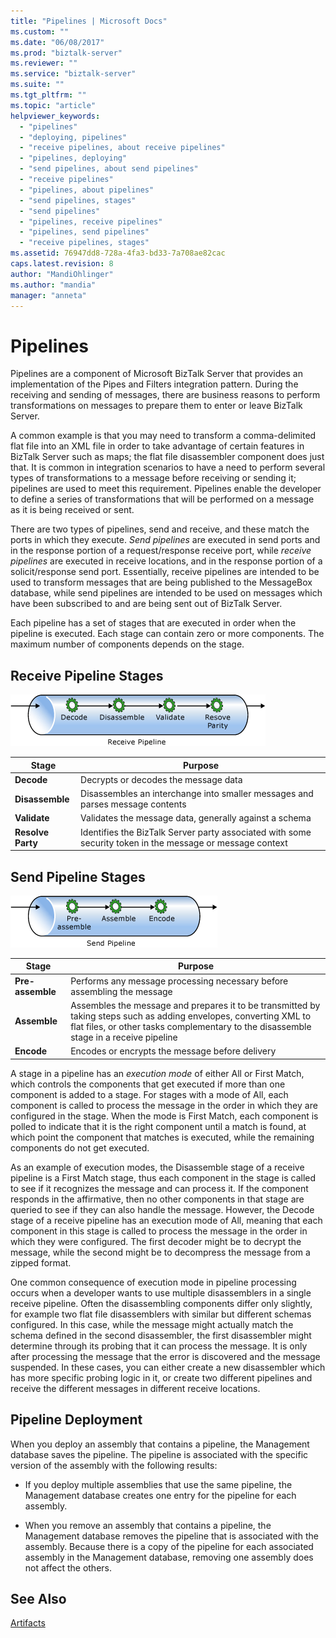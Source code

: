 ```yaml
---
title: "Pipelines | Microsoft Docs"
ms.custom: ""
ms.date: "06/08/2017"
ms.prod: "biztalk-server"
ms.reviewer: ""
ms.service: "biztalk-server"
ms.suite: ""
ms.tgt_pltfrm: ""
ms.topic: "article"
helpviewer_keywords: 
  - "pipelines"
  - "deploying, pipelines"
  - "receive pipelines, about receive pipelines"
  - "pipelines, deploying"
  - "send pipelines, about send pipelines"
  - "receive pipelines"
  - "pipelines, about pipelines"
  - "send pipelines, stages"
  - "send pipelines"
  - "pipelines, receive pipelines"
  - "pipelines, send pipelines"
  - "receive pipelines, stages"
ms.assetid: 76947dd8-728a-4fa3-bd33-7a708ae82cac
caps.latest.revision: 8
author: "MandiOhlinger"
ms.author: "mandia"
manager: "anneta"
---
```

# Pipelines
Pipelines are a component of Microsoft BizTalk Server that provides an implementation of the Pipes and Filters integration pattern. During the receiving and sending of messages, there are business reasons to perform transformations on messages to prepare them to enter or leave BizTalk Server.  
  
 A common example is that you may need to transform a comma-delimited flat file into an XML file in order to take advantage of certain features in BizTalk Server such as maps; the flat file disassembler component does just that. It is common in integration scenarios to have a need to perform several types of transformations to a message before receiving or sending it; pipelines are used to meet this requirement. Pipelines enable the developer to define a series of transformations that will be performed on a message as it is being received or sent.  
  
 There are two types of pipelines, send and receive, and these match the ports in which they execute. *Send pipelines* are executed in send ports and in the response portion of a request/response receive port, while *receive pipelines* are executed in receive locations, and in the response portion of a solicit/response send port. Essentially, receive pipelines are intended to be used to transform messages that are being published to the MessageBox database, while send pipelines are intended to be used on messages which have been subscribed to and are being sent out of BizTalk Server.  
  
 Each pipeline has a set of stages that are executed in order when the pipeline is executed. Each stage can contain zero or more components. The maximum number of components depends on the stage.  
  
## Receive Pipeline Stages  
 ![Receive pipeline stages](../core/media/arch-pipe-receive.gif "arch_pipe_receive")  
  
|Stage|Purpose|  
|-----------|-------------|  
|**Decode**|Decrypts or decodes the message data|  
|**Disassemble**|Disassembles an interchange into smaller messages and parses message contents|  
|**Validate**|Validates the message data, generally against a schema|  
|**Resolve Party**|Identifies the BizTalk Server party associated with some security token in the message or message context|  
  
## Send Pipeline Stages  
 ![Send pipeline stages](../core/media/arch-pipe-send.gif "arch_pipe_send")  
  
|Stage|Purpose|  
|-----------|-------------|  
|**Pre-assemble**|Performs any message processing necessary before assembling the message|  
|**Assemble**|Assembles the message and prepares it to be transmitted by taking steps such as adding envelopes, converting XML to flat files, or other tasks complementary to the disassemble stage in a receive pipeline|  
|**Encode**|Encodes or encrypts the message before delivery|  
  
 A stage in a pipeline has an *execution mode* of either All or First Match, which controls the components that get executed if more than one component is added to a stage. For stages with a mode of All, each component is called to process the message in the order in which they are configured in the stage. When the mode is First Match, each component is polled to indicate that it is the right component until a match is found, at which point the component that matches is executed, while the remaining components do not get executed.  
  
 As an example of execution modes, the Disassemble stage of a receive pipeline is a First Match stage, thus each component in the stage is called to see if it recognizes the message and can process it. If the component responds in the affirmative, then no other components in that stage are queried to see if they can also handle the message. However, the Decode stage of a receive pipeline has an execution mode of All, meaning that each component in this stage is called to process the message in the order in which they were configured. The first decoder might be to decrypt the message, while the second might be to decompress the message from a zipped format.  
  
 One common consequence of execution mode in pipeline processing occurs when a developer wants to use multiple disassemblers in a single receive pipeline. Often the disassembling components differ only slightly, for example two flat file disassemblers with similar but different schemas configured. In this case, while the message might actually match the schema defined in the second disassembler, the first disassembler might determine through its probing that it can process the message. It is only after processing the message that the error is discovered and the message suspended. In these cases, you can either create a new disassembler which has more specific probing logic in it, or create two different pipelines and receive the different messages in different receive locations.  
  
## Pipeline Deployment  
 When you deploy an assembly that contains a pipeline, the Management database saves the pipeline. The pipeline is associated with the specific version of the assembly with the following results:  
  
-   If you deploy multiple assemblies that use the same pipeline, the Management database creates one entry for the pipeline for each assembly.  
  
-   When you remove an assembly that contains a pipeline, the Management database removes the pipeline that is associated with the assembly. Because there is a copy of the pipeline for each associated assembly in the Management database, removing one assembly does not affect the others.  
  
## See Also  
 [Artifacts](../core/artifacts.md)